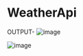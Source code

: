 # WeatherApi
OUTPUT-
![image](https://github.com/harshit-coder-pixel/WeatherApi/assets/73870008/185a07f8-1e85-4e1f-912e-dde0cade0079)

![image](https://github.com/harshit-coder-pixel/WeatherApi/assets/73870008/ee4c9028-6a8d-49e0-bf97-fe01f921c788)



